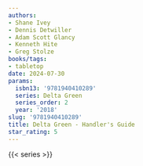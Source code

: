 ```yaml
---
authors:
- Shane Ivey
- Dennis Detwiller
- Adam Scott Glancy
- Kenneth Hite
- Greg Stolze
books/tags:
- tabletop
date: 2024-07-30
params:
  isbn13: '9781940410289'
  series: Delta Green
  series_order: 2
  year: '2018'
slug: '9781940410289'
title: Delta Green - Handler's Guide
star_rating: 5
---
```



<!--more-->

{{< series >}}